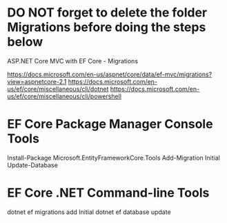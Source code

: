 DO NOT forget to delete the folder Migrations before doing the steps below
==========================================================================

ASP.NET Core MVC with EF Core - Migrations

https://docs.microsoft.com/en-us/aspnet/core/data/ef-mvc/migrations?view=aspnetcore-2.1
https://docs.microsoft.com/en-us/ef/core/miscellaneous/cli/dotnet
https://docs.microsoft.com/en-us/ef/core/miscellaneous/cli/powershell

EF Core Package Manager Console Tools
=====================================
Install-Package Microsoft.EntityFrameworkCore.Tools
Add-Migration Initial
Update-Database

EF Core .NET Command-line Tools
===============================
dotnet ef migrations add Initial
dotnet ef database update